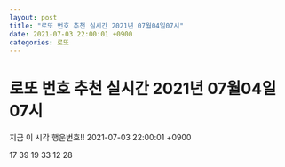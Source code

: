 ```yaml
---
layout: post
title: "로또 번호 추천 실시간 2021년 07월04일07시"
date: 2021-07-03 22:00:01 +0900
categories: 로또
---
```


# 로또 번호 추천 실시간 2021년 07월04일07시

지금 이 시각 행운번호!! 2021-07-03 22:00:01 +0900

 17  39  19  33  12  28 

